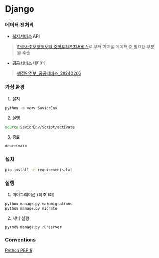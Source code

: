 # Django

### 데이터 전처리
- [복지서비스](/data-preprocessing/welfare_raw.py) API
>[한국사회보장정보원 중앙부처복지서비스](https://www.data.go.kr/tcs/dss/selectApiDataDetailView.do?publicDataPk=15090532)로 부터 가져온 데이터 중 필요한 부분을 추출

- [공공서비스]() 데이터
>[행정안전부_공공서비스_20240206](https://www.data.go.kr/data/15126502/fileData.do)


<!-- 명시적으로 바꾸기  
~~welfare service &rarr; ws~~  
crit &rarr; criteria  
family &rarr; household_type  
dept_name &rarr; deperature  
service_name &rarr; name  
service_content &rarr; content  
howto &rarr; way  
life &rarr; lifecycle
ori_id &rarr; service_id   -->

### 가상 환경
1. 설치
```bash
python -m venv SaviorEnv
```
2. 실행
```bash
source SaviorEnv/Script/activate
```
3. 종료
```bash
deactivate
```

### 설치
```bash
pip install -r requirements.txt
```

### 실행
1. 마이그레이션 (최초 1회)
```bash
python manage.py makemigrations
python manage.py migrate
```

2. 서버 실행
```bash
python manage.py runserver
```

### Conventions
[Python PEP 8](Coding-Conventions.md)

